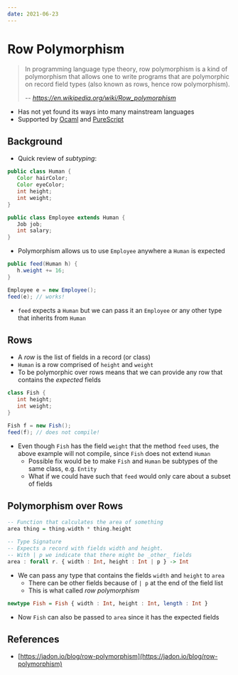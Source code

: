 ```yaml
---
date: 2021-06-23
---
```


# Row Polymorphism

> In programming language type theory, row polymorphism is a kind of polymorphism that allows one to write programs that are polymorphic on record field types (also known as rows, hence row polymorphism).
>
> -- <cite>https://en.wikipedia.org/wiki/Row_polymorphism</cite>

- Has not yet found its ways into many mainstream languages
- Supported by [Ocaml](https://ocaml.org/) and [PureScript](https://www.purescript.org/)

## Background

- Quick review of _subtyping_:

```java
public class Human {
   Color hairColor;
   Color eyeColor;
   int height;
   int weight;
}

public class Employee extends Human {
   Job job;
   int salary;
}
```

- Polymorphism allows us to use `Employee` anywhere a `Human` is expected

```java
public feed(Human h) {
   h.weight += 16;
}

Employee e = new Employee();
feed(e); // works!
```

- `feed` expects a `Human` but we can pass it an `Employee` or any other type that inherits from `Human`

## Rows

- A _row_ is the list of fields in a record (or class)
- `Human` is a row comprised of `height` and `weight`
- To be polymorphic over rows means that we can provide any row that contains the _expected_ fields

```java
class Fish {
   int height;
   int weight;
}

Fish f = new Fish();
feed(f); // does not compile!
```

- Even though `Fish` has the field `weight` that the method `feed` uses, the above example will not compile, since `Fish` does not extend `Human`
  - Possible fix would be to make `Fish` and `Human` be subtypes of the same class, e.g. `Entity`
  - What if we could have such that `feed` would only care about a subset of fields

## Polymorphism over Rows

```hs
-- Function that calculates the area of something
area thing = thing.width * thing.height
```

```hs
-- Type Signature
-- Expects a record with fields width and height.
-- With | p we indicate that there might be _other_ fields
area : forall r. { width : Int, height : Int | p } -> Int
```

- We can pass any type that contains the fields `width` and `height` to `area`
  - There can be other fields because of `| p` at the end of the field list
  - This is what called _row polymorphism_

```hs
newtype Fish = Fish { width : Int, height : Int, length : Int }
```

- Now `Fish` can also be passed to `area` since it has the expected fields

## References

- [https://jadon.io/blog/row-polymorphism](https://jadon.io/blog/row-polymorphism)

